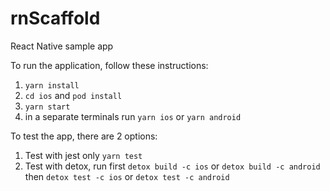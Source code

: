 # rnScaffold
React Native sample app

To run the application, follow these instructions:

1. `yarn install`
1. `cd ios` and `pod install`
1. `yarn start`
1. in a separate terminals run `yarn ios` or `yarn android`

To test the app, there are 2 options:

1. Test with jest only `yarn test`
1. Test with detox, run first `detox build -c ios` or `detox build -c android` then `detox test -c ios` or `detox test -c android`
